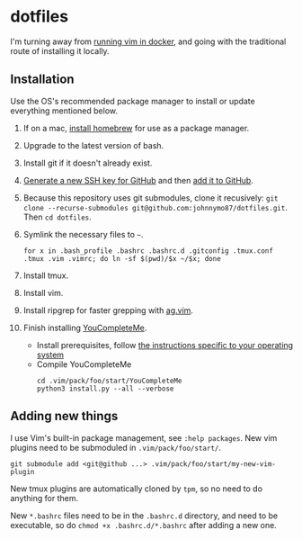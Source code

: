 # dotfiles

I'm turning away from [running vim in docker](https://github.com/johnnymo87/dev-box), and going with the traditional route of installing it locally.

## Installation

Use the OS's recommended package manager to install or update everything mentioned below.

1. If on a mac, [install homebrew](https://brew.sh/) for use as a package manager.

1. Upgrade to the latest version of bash.

1. Install git if it doesn't already exist.

1. [Generate a new SSH key for GitHub](https://docs.github.com/en/github/authenticating-to-github/connecting-to-github-with-ssh/generating-a-new-ssh-key-and-adding-it-to-the-ssh-agent) and then [add it to GitHub](https://docs.github.com/en/github/authenticating-to-github/connecting-to-github-with-ssh/adding-a-new-ssh-key-to-your-github-account).

1. Because this repository uses git submodules, clone it recusively: `git clone --recurse-submodules git@github.com:johnnymo87/dotfiles.git`. Then `cd dotfiles`.

1. Symlink the necessary files to `~`.

   ```
   for x in .bash_profile .bashrc .bashrc.d .gitconfig .tmux.conf .tmux .vim .vimrc; do ln -sf $(pwd)/$x ~/$x; done
   ```

1. Install tmux.

1. Install vim.

1. Install ripgrep for faster grepping with [ag.vim](https://github.com/rking/ag.vim).

1. Finish installing [YouCompleteMe](https://github.com/ycm-core/YouCompleteMe).
   * Install prerequisites, follow [the instructions specific to your operating system](https://github.com/ycm-core/YouCompleteMe)
   * Compile YouCompleteMe
     ```
     cd .vim/pack/foo/start/YouCompleteMe
     python3 install.py --all --verbose
     ```

## Adding new things
I use Vim's built-in package management, see `:help packages`. New vim plugins need to be submoduled in `.vim/pack/foo/start/`.
```
git submodule add <git@github ...> .vim/pack/foo/start/my-new-vim-plugin
```

New tmux plugins are automatically cloned by `tpm`, so no need to do anything for them.

New `*.bashrc` files need to be in the `.bashrc.d` directory, and need to be executable, so do `chmod +x .bashrc.d/*.bashrc` after adding a new one.
